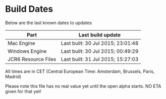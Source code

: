 # Build Dates

Below are the last known dates to updates

Part | Last build update
-----|-----
Mac Engine | Last built: 30 Jul 2015; 23:01:48
Windows Engine | Last built: 30 Jul 2015; 00:49:29
JCR6 Resource Files | Last built: 31 Jul 2015; 15:27:03
All times are in CET (Central European Time: Amsterdam, Brussels, Paris, Madrid)


Please note this file has no real value yet until the open alpha starts. NO ETA given for that yet!
